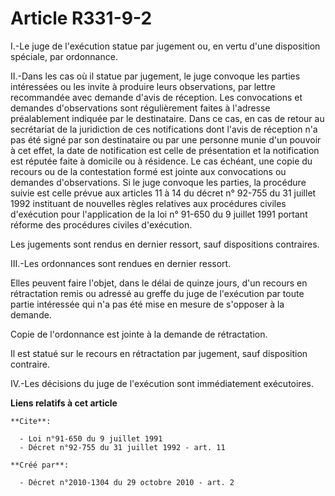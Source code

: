 # Article R331-9-2

I.-Le juge de l'exécution statue par jugement ou, en vertu d'une disposition spéciale, par ordonnance. 

II.-Dans les cas où il statue par jugement, le juge convoque les parties intéressées ou les invite à produire leurs
observations, par lettre recommandée avec demande d'avis de réception. Les convocations et demandes d'observations sont
régulièrement faites à l'adresse préalablement indiquée par le destinataire. Dans ce cas, en cas de retour au secrétariat de
la juridiction de ces notifications dont l'avis de réception n'a pas été signé par son destinataire ou par une personne munie
d'un pouvoir à cet effet, la date de notification est celle de présentation et la notification est réputée faite à domicile
ou à résidence. Le cas échéant, une copie du recours ou de la contestation formé est jointe aux convocations ou demandes
d'observations. Si le juge convoque les parties, la procédure suivie est celle prévue aux 
articles 11 à 14 du décret n° 92-755 du 31 juillet 1992 
instituant de nouvelles règles relatives aux procédures civiles d'exécution pour l'application de la 
loi n° 91-650 du 9 juillet 1991
portant réforme des procédures civiles d'exécution. 

Les jugements sont rendus en dernier ressort, sauf dispositions contraires. 

III.-Les ordonnances sont rendues en dernier ressort. 

Elles peuvent faire l'objet, dans le délai de quinze jours, d'un recours en rétractation remis ou adressé au greffe du juge
de l'exécution par toute partie intéressée qui n'a pas été mise en mesure de s'opposer à la demande. 

Copie de l'ordonnance est jointe à la demande de rétractation. 

Il est statué sur le recours en rétractation par jugement, sauf disposition contraire. 

IV.-Les décisions du juge de l'exécution sont immédiatement exécutoires.

**Liens relatifs à cet article**

	**Cite**:

	  - Loi n°91-650 du 9 juillet 1991
	  - Décret n°92-755 du 31 juillet 1992 - art. 11

	**Créé par**:

	  - Décret n°2010-1304 du 29 octobre 2010 - art. 2
